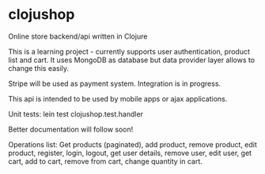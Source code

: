 clojushop
=========

Online store backend/api written in Clojure

This is a learning project - currently supports user authentication, product list and cart. It uses MongoDB as database but data provider layer allows to change this easily.



Stripe will be used as payment system. Integration is in progress.


This api is intended to be used by mobile apps or ajax applications.



Unit tests: lein test clojushop.test.handler



Better documentation will follow soon!




Operations list: Get products (paginated), add product, remove product, edit product, register, login, logout, get user details, remove user, edit user, get cart, add to cart, remove from cart, change quantity in cart.
